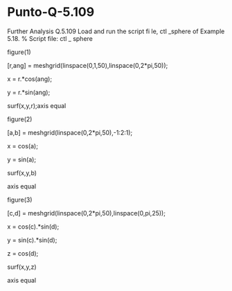 # Punto-Q-5.109
Further Analysis
Q.5.109 Load and run the script fi le, ctl _sphere of Example 5.18.
% Script file: ctl _ sphere

figure(1)

[r,ang] = meshgrid(linspace(0,1,50),linspace(0,2*pi,50));

x = r.*cos(ang);

y = r.*sin(ang);

surf(x,y,r);axis equal

figure(2)

[a,b] = meshgrid(linspace(0,2*pi,50),-1:2:1);

x = cos(a);

y = sin(a);

surf(x,y,b)

axis equal

figure(3)

[c,d] = meshgrid(linspace(0,2*pi,50),linspace(0,pi,25));

x = cos(c).*sin(d);

y = sin(c).*sin(d);

z = cos(d);

surf(x,y,z)

axis equal
